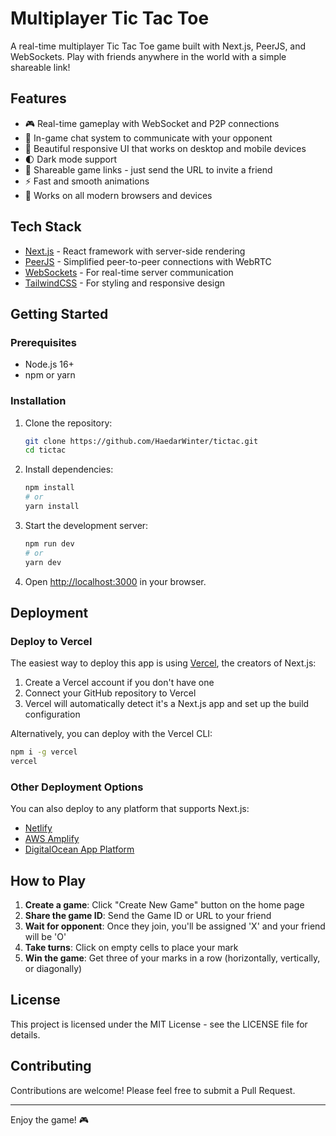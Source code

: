 # Multiplayer Tic Tac Toe

A real-time multiplayer Tic Tac Toe game built with Next.js, PeerJS, and WebSockets. Play with friends anywhere in the world with a simple shareable link!

## Features

- 🎮 Real-time gameplay with WebSocket and P2P connections
- 💬 In-game chat system to communicate with your opponent
- 🎨 Beautiful responsive UI that works on desktop and mobile devices
- 🌓 Dark mode support
- 🔗 Shareable game links - just send the URL to invite a friend
- ⚡ Fast and smooth animations
- 📱 Works on all modern browsers and devices

## Tech Stack

- [Next.js](https://nextjs.org/) - React framework with server-side rendering
- [PeerJS](https://peerjs.com/) - Simplified peer-to-peer connections with WebRTC
- [WebSockets](https://developer.mozilla.org/en-US/docs/Web/API/WebSockets_API) - For real-time server communication
- [TailwindCSS](https://tailwindcss.com/) - For styling and responsive design

## Getting Started

### Prerequisites

- Node.js 16+ 
- npm or yarn

### Installation

1. Clone the repository:
   ```bash
   git clone https://github.com/HaedarWinter/tictac.git
   cd tictac
   ```

2. Install dependencies:
   ```bash
   npm install
   # or
   yarn install
   ```

3. Start the development server:
   ```bash
   npm run dev
   # or
   yarn dev
   ```

4. Open [http://localhost:3000](http://localhost:3000) in your browser.

## Deployment

### Deploy to Vercel

The easiest way to deploy this app is using [Vercel](https://vercel.com/), the creators of Next.js:

1. Create a Vercel account if you don't have one
2. Connect your GitHub repository to Vercel
3. Vercel will automatically detect it's a Next.js app and set up the build configuration

Alternatively, you can deploy with the Vercel CLI:

```bash
npm i -g vercel
vercel
```

### Other Deployment Options

You can also deploy to any platform that supports Next.js:

- [Netlify](https://www.netlify.com/)
- [AWS Amplify](https://aws.amazon.com/amplify/)
- [DigitalOcean App Platform](https://www.digitalocean.com/products/app-platform)

## How to Play

1. **Create a game**: Click "Create New Game" button on the home page
2. **Share the game ID**: Send the Game ID or URL to your friend
3. **Wait for opponent**: Once they join, you'll be assigned 'X' and your friend will be 'O'
4. **Take turns**: Click on empty cells to place your mark
5. **Win the game**: Get three of your marks in a row (horizontally, vertically, or diagonally)

## License

This project is licensed under the MIT License - see the LICENSE file for details.

## Contributing

Contributions are welcome! Please feel free to submit a Pull Request.

---

Enjoy the game! 🎮

